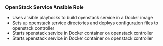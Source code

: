 ### OpenStack Service Ansible Role

- Uses ansible playbooks to build openstack service in a Docker image
- Sets up openstack service directories and deploys configuration files to openstack controller
- Starts openstack service in Docker container on openstack controller
- Starts openstack service in Docker container on openstack controller
